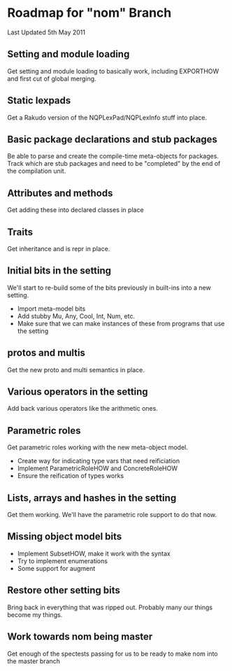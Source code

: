 # Roadmap for "nom" Branch

Last Updated 5th May 2011

## Setting and module loading
Get setting and module loading to basically work, including EXPORTHOW
and first cut of global merging.

## Static lexpads
Get a Rakudo version of the NQPLexPad/NQPLexInfo stuff into place.

## Basic package declarations and stub packages
Be able to parse and create the compile-time meta-objects for packages.
Track which are stub packages and need to be "completed" by the end of
the compilation unit.

## Attributes and methods
Get adding these into declared classes in place

## Traits
Get inheritance and is repr in place.

## Initial bits in the setting
We'll start to re-build some of the bits previously in built-ins into a
new setting.

* Import meta-model bits
* Add stubby Mu, Any, Cool, Int, Num, etc.
* Make sure that we can make instances of these from programs that use
  the setting

## protos and multis
Get the new proto and multi semantics in place.

## Various operators in the setting
Add back various operators like the arithmetic ones.

## Parametric roles
Get parametric roles working with the new meta-object model.

* Create way for indicating type vars that need reificiation
* Implement ParametricRoleHOW and ConcreteRoleHOW
* Ensure the reification of types works

## Lists, arrays and hashes in the setting
Get them working. We'll have the parametric role support to do that now.

## Missing object model bits
* Implement SubsetHOW, make it work with the syntax
* Try to implement enumerations
* Some support for augment

## Restore other setting bits
Bring back in everything that was ripped out. Probably many our things
become my things.

## Work towards nom being master
Get enough of the spectests passing for us to be ready to make nom into
the master branch
